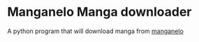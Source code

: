 # Manganelo Manga downloader
A python program that will download manga from [manganelo](https://manganelo.com/)
